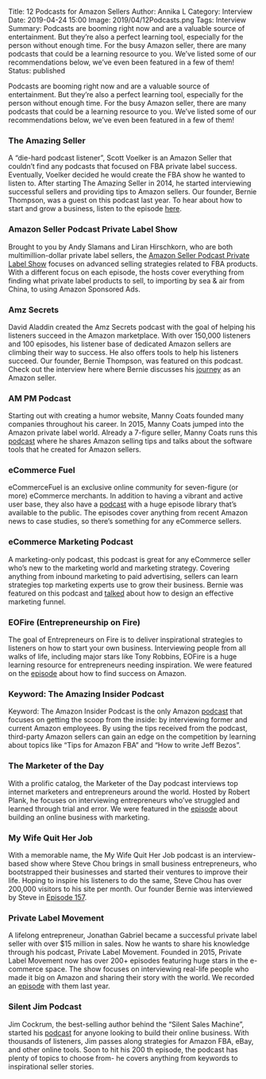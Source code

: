 Title: 12 Podcasts for Amazon Sellers
Author: Annika L
Category: Interview
Date: 2019-04-24 15:00
Image: 2019/04/12Podcasts.png
Tags: Interview
Summary: Podcasts are booming right now and are a valuable source of entertainment.
But they’re also a perfect learning tool, especially for the person without enough time.
For the busy Amazon seller, there are many podcasts that could be a learning resource
to you. We’ve listed some of our recommendations below, we’ve even been featured in
a few of them!
Status: published

Podcasts are booming right now and are a valuable source of entertainment. But they’re
also a perfect learning tool, especially for the person without enough time. For the busy
Amazon seller, there are many podcasts that could be a learning resource to you.
We’ve listed some of our recommendations below, we’ve even been featured in a few of
them!

### The Amazing Seller
A “die-hard podcast listener”, Scott Voelker is an Amazon Seller that couldn’t find any
podcasts that focused on FBA private label success. Eventually, Voelker decided he
would create the FBA show he wanted to listen to. After starting The Amazing Seller in
2014, he started interviewing successful sellers and providing tips to Amazon sellers.
Our founder, Bernie Thompson, was a guest on this podcast last year. To hear about
how to start and grow a business, listen to the episode [here](https://theamazingseller.com/tas-480-8-figure-seller-shares-how-to-start-and-grow-a-business-in-todays-world-lessons-learned/).

### Amazon Seller Podcast Private Label Show
Brought to you by Andy Slamans and Liran Hirschkorn, who are both multimillion-dollar
private label sellers, the [Amazon Seller Podcast Private Label Show](https://www.stitcher.com/podcast/amazing-freedom-3/the-amazon-seller-podcast) focuses on
advanced selling strategies related to FBA products. With a different focus on each
episode, the hosts cover everything from finding what private label products to sell, to
importing by sea &amp; air from China, to using Amazon Sponsored Ads.

### Amz Secrets
David Aladdin created the Amz Secrets podcast with the goal of helping his listeners
succeed in the Amazon marketplace. With over 150,000 listeners and 100 episodes, his
listener base of dedicated Amazon sellers are climbing their way to success. He also
offers tools to help his listeners succeed. Our founder, Bernie Thompson, was featured
on this podcast. Check out the interview here where Bernie discusses his [journey](https://amzsecrets.com/?s=bernie+thompson) as an
Amazon seller.

### AM PM Podcast
Starting out with creating a humor website, Manny Coats founded many companies
throughout his career. In 2015, Manny Coats jumped into the Amazon private label
world. Already a 7-figure seller, Manny Coats runs this [podcast](https://www.ampmpodcast.com/) where he shares
Amazon selling tips and talks about the software tools that he created for Amazon
sellers.

### eCommerce Fuel  
eCommerceFuel is an exclusive online community for seven-figure (or more)
eCommerce merchants. In addition to having a vibrant and active user base, they also
have a [podcast](https://www.ecommercefuel.com/podcast/) with a huge episode library that’s available to the public. The episodes 
cover anything from recent Amazon news to case studies, so there’s something for any
eCommerce sellers.

### eCommerce Marketing Podcast
A marketing-only podcast, this podcast is great for any eCommerce seller who’s new to
the marketing world and marketing strategy. Covering anything from inbound marketing
to paid advertising, sellers can learn strategies top marketing experts use to grow their
business.
Bernie was featured on this podcast and [talked](https://www.ecommercemarketingpodcast.com/design-effective-marketing-funnel-amazon-sales-bernie-thompson/) about how to design an effective
marketing funnel.

### EOFire (Entrepreneurship on Fire)
The goal of Entrepreneurs on Fire is to deliver inspirational strategies to listeners on
how to start your own business. Interviewing people from all walks of life, including
major stars like Tony Robbins, EOFire is a huge learning resource for entrepreneurs
needing inspiration. We were featured on the [episode](https://www.eofire.com/podcast/berniethompson/) about how to find success on
Amazon.

### Keyword: The Amazing Insider Podcast
Keyword: The Amazon Insider Podcast is the only Amazon [podcast](http://keywordpodcast.com/) that focuses on
getting the scoop from the inside: by interviewing former and current Amazon
employees. By using the tips received from the podcast, third-party Amazon sellers can
gain an edge on the competition by learning about topics like “Tips for Amazon FBA”
and “How to write Jeff Bezos”.

### The Marketer of the Day
With a prolific catalog, the Marketer of the Day podcast interviews top internet
marketers and entrepreneurs around the world. Hosted by Robert Plank, he focuses on
interviewing entrepreneurs who’ve struggled and learned through trial and error. We
were featured in the [episode](https://www.robertplank.com/493-content-marketplaces-feedback-education-plugable-efficient-era-bernie-thompson/) about building an online business with marketing.

### My Wife Quit Her Job
With a memorable name, the My Wife Quit Her Job podcast is an interview-based show
where Steve Chou brings in small business entrepreneurs, who bootstrapped their
businesses and started their ventures to improve their life. Hoping to inspire his listeners
to do the same, Steve Chou has over 200,000 visitors to his site per month. Our founder
Bernie was interviewed by Steve in [Episode 157](https://mywifequitherjob.com/bernie-thompson-plugable/).

### Private Label Movement
A lifelong entrepreneur, Jonathan Gabriel became a successful private label seller with
over $15 million in sales. Now he wants to share his knowledge through his podcast,
Private Label Movement.
Founded in 2015, Private Label Movement now has over 200+ episodes featuring huge
stars in the e-commerce space. The show focuses on interviewing real-life people who
made it big on Amazon and sharing their story with the world. We recorded an [episode](https://privatelabelmovement.com/bernie-thompson/)
with them last year.

### Silent Jim Podcast
Jim Cockrum, the best-selling author behind the “Silent Sales Machine”, started his
[podcast](https://silentjim.com/podcast/) for anyone looking to build their online business. With thousands of listeners,
Jim passes along strategies for Amazon FBA, eBay, and other online tools. Soon to hit
his 200 th episode, the podcast has plenty of topics to choose from- he covers anything
from keywords to inspirational seller stories.